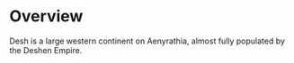 # Overview
Desh is a large western continent on Aenyrathia, almost fully populated by the Deshen Empire.